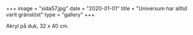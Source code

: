 +++
image = "sida57.jpg"
date = "2020-01-01"
title = "Universum har alltid varit gränslöst"
type = "gallery"
+++

Akryl på duk, 32 x 40 cm.
